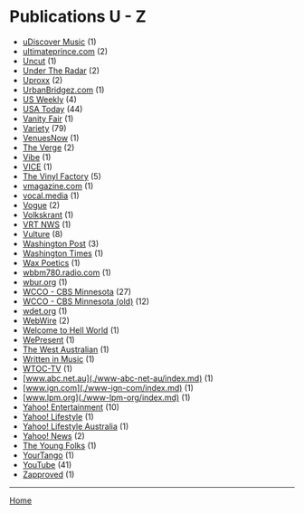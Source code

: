 # Publications U - Z

  * [uDiscover Music](./udiscover-music/index.md) (1)
  * [ultimateprince.com](./ultimateprince-com/index.md) (2)
  * [Uncut](./uncut/index.md) (1)
  * [Under The Radar](./under-the-radar/index.md) (2)
  * [Uproxx](./uproxx/index.md) (2)
  * [UrbanBridgez.com](./urbanbridgez-com/index.md) (1)
  * [US Weekly](./us-weekly/index.md) (4)
  * [USA Today](./usa-today/index.md) (44)
  * [Vanity Fair](./vanity-fair/index.md) (1)
  * [Variety](./variety/index.md) (79)
  * [VenuesNow](./venuesnow/index.md) (1)
  * [The Verge](./the-verge/index.md) (2)
  * [Vibe](./vibe/index.md) (1)
  * [VICE](./vice/index.md) (1)
  * [The Vinyl Factory](./the-vinyl-factory/index.md) (5)
  * [vmagazine.com](./vmagazine-com/index.md) (1)
  * [vocal.media](./vocal-media/index.md) (1)
  * [Vogue](./vogue/index.md) (2)
  * [Volkskrant](./volkskrant/index.md) (1)
  * [VRT NWS](./vrt-nws/index.md) (1)
  * [Vulture](./vulture/index.md) (8)
  * [Washington Post](./washington-post/index.md) (3)
  * [Washington Times](./washington-times/index.md) (1)
  * [Wax Poetics](./wax-poetics/index.md) (1)
  * [wbbm780.radio.com](./wbbm780-radio-com/index.md) (1)
  * [wbur.org](./wbur-org/index.md) (1)
  * [WCCO - CBS Minnesota](./wcco-cbs-minnesota/index.md) (27)
  * [WCCO - CBS Minnesota (old)](./wcco-cbs-minnesota-old/index.md) (12)
  * [wdet.org](./wdet-org/index.md) (1)
  * [WebWire](./webwire/index.md) (2)
  * [Welcome to Hell World](./welcome-to-hell-world/index.md) (1)
  * [WePresent](./wepresent/index.md) (1)
  * [The West Australian](./the-west-australian/index.md) (1)
  * [Written in Music](./written-in-music/index.md) (1)
  * [WTOC-TV](./wtoc-tv/index.md) (1)
  * [www.abc.net.au](./www-abc-net-au/index.md) (1)
  * [www.ign.com](./www-ign-com/index.md) (1)
  * [www.lpm.org](./www-lpm-org/index.md) (1)
  * [Yahoo! Entertainment](./yahoo-entertainment/index.md) (10)
  * [Yahoo! Lifestyle](./yahoo-lifestyle/index.md) (1)
  * [Yahoo! Lifestyle Australia](./yahoo-lifestyle-australia/index.md) (1)
  * [Yahoo! News](./yahoo-news/index.md) (2)
  * [The Young Folks](./the-young-folks/index.md) (1)
  * [YourTango](./yourtango/index.md) (1)
  * [YouTube](./youtube/index.md) (41)
  * [Zapproved](./zapproved/index.md) (1)

----

[Home](../index.md)
